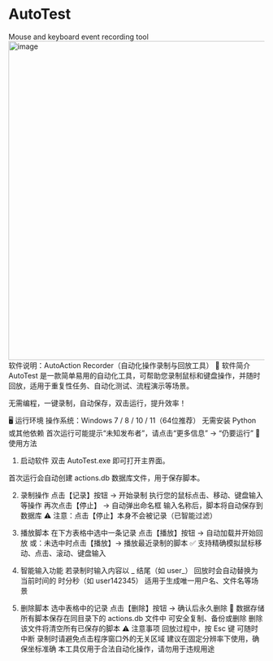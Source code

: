 # AutoTest
Mouse and keyboard event recording tool
<img width="797" height="627" alt="image" src="https://github.com/user-attachments/assets/5cc20e32-97e1-4bf9-83b6-5836f0b48049" />
软件说明：AutoAction Recorder（自动化操作录制与回放工具）
🎯 软件简介
AutoTest 是一款简单易用的自动化工具，可帮助您录制鼠标和键盘操作，并随时回放，适用于重复性任务、自动化测试、流程演示等场景。

无需编程，一键录制，自动保存，双击运行，提升效率！

🖥️ 运行环境
操作系统：Windows 7 / 8 / 10 / 11（64位推荐）
无需安装 Python 或其他依赖
首次运行可能提示“未知发布者”，请点击“更多信息” → “仍要运行”
🚀 使用方法
1. 启动软件
双击 AutoTest.exe 即可打开主界面。

首次运行会自动创建 actions.db 数据库文件，用于保存脚本。 

2. 录制操作
点击【记录】按钮 → 开始录制
执行您的鼠标点击、移动、键盘输入等操作
再次点击【停止】 → 自动弹出命名框
输入名称后，脚本将自动保存到数据库
⚠️ 注意：点击【停止】本身不会被记录（已智能过滤） 

3. 播放脚本
在下方表格中选中一条记录
点击【播放】按钮 → 自动加载并开始回放
或：未选中时点击【播放】→ 播放最近录制的脚本
✅ 支持精确模拟鼠标移动、点击、滚动、键盘输入 

4. 智能输入功能
若录制时输入内容以 _ 结尾（如 user_）
回放时会自动替换为当前时间的 时分秒（如 user142345）
适用于生成唯一用户名、文件名等场景
5. 删除脚本
选中表格中的记录
点击【删除】按钮 → 确认后永久删除
💾 数据存储
所有脚本保存在同目录下的 actions.db 文件中
可安全复制、备份或删除
删除该文件将清空所有已保存的脚本
⚠️ 注意事项
回放过程中，按 Esc 键 可随时中断
录制时请避免点击程序窗口外的无关区域
建议在固定分辨率下使用，确保坐标准确
本工具仅用于合法自动化操作，请勿用于违规用途

